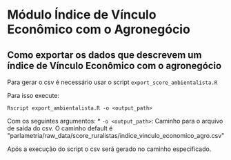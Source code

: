 # Módulo Índice de Vínculo Econômico com o Agronegócio

## Como exportar os dados que descrevem um índice de Vínculo Econômico com o agronegócio

Para gerar o csv é necessário usar o script `export_score_ambientalista.R`

Para isso execute:

```
Rscript export_ambientalista.R -o <output_path>
```
Com os seguintes argumentos:
     * `-o <output_path>`: Caminho para o arquivo de saída do csv. O caminho default é "parlametria/raw_data/score_ruralistas/indice_vinculo_economico_agro.csv"
     
Após a execução do script o csv será gerado no caminho especificado.
